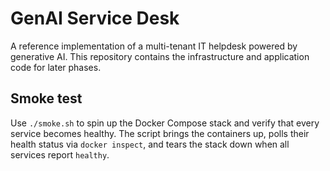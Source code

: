 # GenAI Service Desk

A reference implementation of a multi-tenant IT helpdesk powered by generative AI. This repository contains the infrastructure and application code for later phases.

## Smoke test

Use `./smoke.sh` to spin up the Docker Compose stack and verify that every
service becomes healthy. The script brings the containers up, polls their health
status via `docker inspect`, and tears the stack down when all services report
`healthy`.
